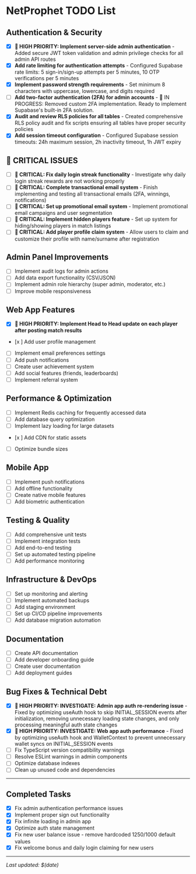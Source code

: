 # NetProphet TODO List

## Authentication & Security

- [x] **🔴 HIGH PRIORITY: Implement server-side admin authentication** - Added secure JWT token validation and admin privilege checks for all admin API routes
- [x] **Add rate limiting for authentication attempts** - Configured Supabase rate limits: 5 sign-in/sign-up attempts per 5 minutes, 10 OTP verifications per 5 minutes
- [x] **Implement password strength requirements** - Set minimum 8 characters with uppercase, lowercase, and digits required
- [ ] **Add two-factor authentication (2FA) for admin accounts** - 🔄 IN PROGRESS: Removed custom 2FA implementation. Ready to implement Supabase's built-in 2FA solution.
- [x] **Audit and review RLS policies for all tables** - Created comprehensive RLS policy audit and fix scripts ensuring all tables have proper security policies
- [x] **Add session timeout configuration** - Configured Supabase session timeouts: 24h maximum session, 2h inactivity timeout, 1h JWT expiry

## 🔴 CRITICAL ISSUES

- [ ] **🔴 CRITICAL: Fix daily login streak functionality** - Investigate why daily login streak rewards are not working properly
- [ ] **🔴 CRITICAL: Complete transactional email system** - Finish implementing and testing all transactional emails (2FA, winnings, notifications)
- [ ] **🔴 CRITICAL: Set up promotional email system** - Implement promotional email campaigns and user segmentation
- [ ] **🔴 CRITICAL: Implement hidden players feature** - Set up system for hiding/showing players in match listings
- [ ] **🔴 CRITICAL: Add player profile claim system** - Allow users to claim and customize their profile with name/surname after registration

## Admin Panel Improvements

- [ ] Implement audit logs for admin actions
- [ ] Add data export functionality (CSV/JSON)
- [ ] Implement admin role hierarchy (super admin, moderator, etc.)
- [ ] Improve mobile responsiveness

## Web App Features

- [x] **🔴 HIGH PRIORITY: Implement Head to Head update on each player after posting match results**
- [x ] Add user profile management
- [ ] Implement email preferences settings
- [ ] Add push notifications
- [ ] Create user achievement system
- [ ] Add social features (friends, leaderboards)
- [ ] Implement referral system

## Performance & Optimization

- [ ] Implement Redis caching for frequently accessed data
- [ ] Add database query optimization
- [ ] Implement lazy loading for large datasets
- [x ] Add CDN for static assets
- [ ] Optimize bundle sizes

## Mobile App

- [ ] Implement push notifications
- [ ] Add offline functionality
- [ ] Create native mobile features
- [ ] Add biometric authentication

## Testing & Quality

- [ ] Add comprehensive unit tests
- [ ] Implement integration tests
- [ ] Add end-to-end testing
- [ ] Set up automated testing pipeline
- [ ] Add performance monitoring

## Infrastructure & DevOps

- [ ] Set up monitoring and alerting
- [ ] Implement automated backups
- [ ] Add staging environment
- [ ] Set up CI/CD pipeline improvements
- [ ] Add database migration automation

## Documentation

- [ ] Create API documentation
- [ ] Add developer onboarding guide
- [ ] Create user documentation
- [ ] Add deployment guides

## Bug Fixes & Technical Debt

- [x] **🔴 HIGH PRIORITY: INVESTIGATE: Admin app auth re-rendering issue** - Fixed by optimizing useAuth hook to skip INITIAL_SESSION events after initialization, removing unnecessary loading state changes, and only processing meaningful auth state changes
- [x] **🔴 HIGH PRIORITY: INVESTIGATE: Web app auth performance** - Fixed by optimizing useAuth hook and WalletContext to prevent unnecessary wallet syncs on INITIAL_SESSION events
- [ ] Fix TypeScript version compatibility warnings
- [ ] Resolve ESLint warnings in admin components
- [ ] Optimize database indexes
- [ ] Clean up unused code and dependencies

---

## Completed Tasks

- [x] Fix admin authentication performance issues
- [x] Implement proper sign out functionality
- [x] Fix infinite loading in admin app
- [x] Optimize auth state management
- [x] Fix new user balance issue - remove hardcoded 1250/1000 default values
- [x] Fix welcome bonus and daily login claiming for new users

---

_Last updated: $(date)_
